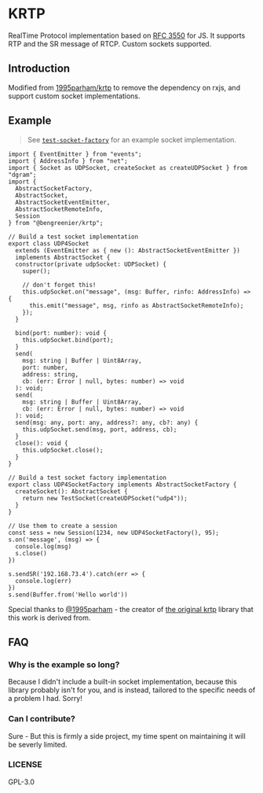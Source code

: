 # KRTP

RealTime Protocol implementation based on [RFC 3550](https://tools.ietf.org/html/rfc3550) for JS. It supports RTP and the SR message of RTCP. Custom sockets supported.

## Introduction

Modified from [1995parham/krtp](https://github.com/1995parham/krtp) to remove the dependency on rxjs, and support custom socket implementations.

## Example

> See [`test-socket-factory`](./__tests__/test-socket-factory.ts) for an example socket implementation.

```
import { EventEmitter } from "events";
import { AddressInfo } from "net";
import { Socket as UDPSocket, createSocket as createUDPSocket } from "dgram";
import {
  AbstractSocketFactory,
  AbstractSocket,
  AbstractSocketEventEmitter,
  AbstractSocketRemoteInfo,
  Session
} from "@bengreenier/krtp";

// Build a test socket implementation
export class UDP4Socket
  extends (EventEmitter as { new (): AbstractSocketEventEmitter })
  implements AbstractSocket {
  constructor(private udpSocket: UDPSocket) {
    super();

    // don't forget this!
    this.udpSocket.on("message", (msg: Buffer, rinfo: AddressInfo) => {
      this.emit("message", msg, rinfo as AbstractSocketRemoteInfo);
    });
  }

  bind(port: number): void {
    this.udpSocket.bind(port);
  }
  send(
    msg: string | Buffer | Uint8Array,
    port: number,
    address: string,
    cb: (err: Error | null, bytes: number) => void
  ): void;
  send(
    msg: string | Buffer | Uint8Array,
    cb: (err: Error | null, bytes: number) => void
  ): void;
  send(msg: any, port: any, address?: any, cb?: any) {
    this.udpSocket.send(msg, port, address, cb);
  }
  close(): void {
    this.udpSocket.close();
  }
}

// Build a test socket factory implementation
export class UDP4SocketFactory implements AbstractSocketFactory {
  createSocket(): AbstractSocket {
    return new TestSocket(createUDPSocket("udp4"));
  }
}

// Use them to create a session
const sess = new Session(1234, new UDP4SocketFactory(), 95);
s.on('message', (msg) => {
  console.log(msg)
  s.close()
})

s.sendSR('192.168.73.4').catch(err => {
  console.log(err)
})
s.send(Buffer.from('Hello world'))
```

Special thanks to [@1995parham](https://github.com/1995parham) - the creator of [the original krtp](https://github.com/1995parham/krtp) library that this work is derived from.

## FAQ

### Why is the example so long?

Because I didn't include a built-in socket implementation, because this library probably isn't for you, and is instead, tailored to the specific needs of a problem I had. Sorry!

### Can I contribute?

Sure - But this is firmly a side project, my time spent on maintaining it will be severly limited.

### LICENSE

GPL-3.0
